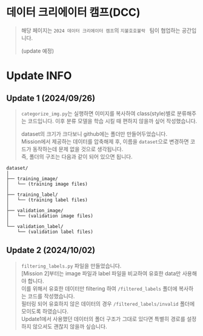 # 데이터 크리에이터 캠프(DCC)
> 해당 페이지는 `2024 데이터 크리에이터 캠프`의 `지불호호불락 ` 팀이 협업하는 공간입니다.
>
> (update 예정)


# Update INFO

## Update 1 (2024/09/26)
> `categorize_img.py`는 실행하면 이미지를 복사하여 class(style)별로 분류해주는 코드입니다. 이후 분류 모델을 학습 시킬 때 편하지 않을까 싶어 작성했습니다.
>
> dataset의 크기가 크다보니 github에는 폴더만 만들어두었습니다.<br>
> Mission에서 제공하는 데이터를 압축해제 후, 이름을 `dataset`으로 변경하면 코드가 동작하는데 문제 없을 것으로 생각됩니다.<br>
> 즉, 폴더의 구조는 다음과 같이 되어 있으면 됩니다.
```
dataset/
│
├── training_image/
│   └── (training image files)
│
├── training_label/
│   └── (training label files)
│
├── validation_image/
│   └── (validation image files)
│
└── validation_label/
    └── (validation label files)
```

## Update 2 (2024/10/02)
> `filtering_labels.py` 파일을 만들었습니다.<br>
> [Mission 2]부터는 image 파일과 label 파일을 비교하여 유효한 data만 사용해야 합니다.<br>
> 이를 위해서 유효한 데이터만 filtering 하여 `/filtered_labels` 폴더에 복사하는 코드를 작성했습니다.<br>
> 필터링 되어 유효하지 않은 데이터의 경우 `/filtered_labels/invalid` 폴더에 모이도록 하였습니다.<br>
> Update1에서 사용했던 데이터의 폴더 구조가 그대로 있다면 특별히 경로를 설정하지 않으셔도 괜찮지 않을까 싶습니다.